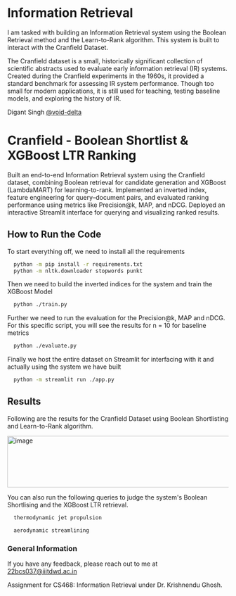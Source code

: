 
# Information Retrieval

I am tasked with building an Information Retrieval system using the Boolean Retrieval method and the Learn-to-Rank algorithm. This system is built to interact with the Cranfield Dataset. 

The Cranfield dataset is a small, historically significant collection of scientific abstracts used to evaluate early information retrieval (IR) systems. Created during the Cranfield experiments in the 1960s, it provided a standard benchmark for assessing IR system performance. Though too small for modern applications, it is still used for teaching, testing baseline models, and exploring the history of IR. 

Digant Singh [@void-delta](https://www.github.com/void-delta)
# Cranfield - Boolean Shortlist & XGBoost LTR Ranking

Built an end-to-end Information Retrieval system using the Cranfield dataset, combining Boolean retrieval for candidate generation and XGBoost (LambdaMART) for learning-to-rank. Implemented an inverted index, feature engineering for query–document pairs, and evaluated ranking performance using metrics like Precision@k, MAP, and nDCG. Deployed an interactive Streamlit interface for querying and visualizing ranked results.
## How to Run the Code
To start everything off, we need to install all the requirements
```bash
  python -m pip install -r requirements.txt
  python -m nltk.downloader stopwords punkt
```
Then we need to build the inverted indices for the system and train the XGBoost Model
```bash
  python ./train.py
```
Further we need to run the evaluation for the Precision@k, MAP and nDCG. For this specific script, you will see the results for n = 10 for baseline metrics
```bash
  python ./evaluate.py
```
Finally we host the entire dataset on Streamlit for interfacing with it and actually using the system we have built
```bash
  python -m streamlit run ./app.py
```
## Results

Following are the results for the Cranfield Dataset using Boolean Shortlisting and Learn-to-Rank algorithm. 

<img width="1251" height="117" alt="image" src="https://github.com/user-attachments/assets/86940213-3817-4e84-af57-76bc6782b9fe" />

You can also run the following queries to judge the system's Boolean Shortlising and the XGBoost LTR retrieval.

```bash
  thermodynamic jet propulsion
```
```bash
  aerodynamic streamlining
```

### General Information
If you have any feedback, please reach out to me at
22bcs037@iiitdwd.ac.in


Assignment for CS468: Information Retrieval under Dr. Krishnendu Ghosh.
